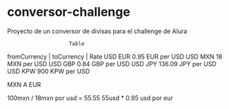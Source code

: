 # conversor-challenge
Proyecto de un conversor de divisas para el challenge de Alura

                        Table
 
  fromCurrency    |   toCurrency    |    Rate
     USD                EUR             0.95 EUR per USD
     USD                MXN             18 MXN per USD
     USD                GBP             0.84 GBP per USD
     USD                JPY             136.09 JPY per USD
     USD                KPW             900 KPW per USD


MXN A EUR

100mxn / 18mxn por usd = 55.55
55usd * 0.95 usd por eur
